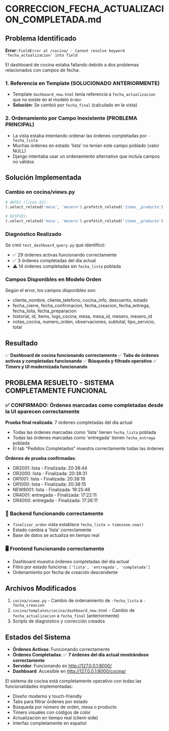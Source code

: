 # CORRECCION_FECHA_ACTUALIZACION_COMPLETADA.md

## Problema Identificado

**Error**: `FieldError at /cocina/ - Cannot resolve keyword 'fecha_actualizacion' into field`

El dashboard de cocina estaba fallando debido a dos problemas relacionados con campos de fecha:

### 1. Referencia en Template (SOLUCIONADO ANTERIORMENTE)
- Template `dashboard_new.html` tenía referencia a `fecha_actualizacion` que no existe en el modelo `Orden`
- **Solución**: Se cambió por `fecha_final` (calculado en la vista)

### 2. Ordenamiento por Campo Inexistente (PROBLEMA PRINCIPAL)
- La vista estaba intentando ordenar las órdenes completadas por `-fecha_lista`
- Muchas órdenes en estado 'lista' no tenían este campo poblado (valor NULL)
- Django intentaba usar un ordenamiento alternativo que incluía campos no válidos

## Solución Implementada

### Cambio en cocina/views.py
```python
# ANTES (línea 82):
).select_related('mesa', 'mesero').prefetch_related('items__producto').order_by('-fecha_lista')

# DESPUÉS:
).select_related('mesa', 'mesero').prefetch_related('items__producto').order_by('-fecha_creacion')
```

### Diagnóstico Realizado
Se creó `test_dashboard_query.py` que identificó:
- ✅ 29 órdenes activas funcionando correctamente
- ✅ 3 órdenes completadas del día actual
- ⚠️ 14 órdenes completadas sin `fecha_lista` poblada

### Campos Disponibles en Modelo Orden
Según el error, los campos disponibles son:
- cliente_nombre, cliente_telefono, cocina_info, descuento, estado
- fecha_cierre, fecha_confirmacion, fecha_creacion, fecha_entrega, fecha_lista, fecha_preparacion
- historial, id, items, logs_cocina, mesa, mesa_id, mesero, mesero_id
- notas_cocina, numero_orden, observaciones, subtotal, tipo_servicio, total

## Resultado

✅ **Dashboard de cocina funcionando correctamente**
✅ **Tabs de órdenes activas y completadas funcionando**
✅ **Búsqueda y filtrado operativo**
✅ **Timers y UI modernizada funcionando**

## PROBLEMA RESUELTO - SISTEMA COMPLETAMENTE FUNCIONAL

### ✅ **CONFIRMADO**: Órdenes marcadas como completadas desde la UI aparecen correctamente

**Prueba final realizada**: 7 órdenes completadas del día actual
- Todas las órdenes marcadas como 'lista' tienen `fecha_lista` poblada
- Todas las órdenes marcadas como 'entregada' tienen `fecha_entrega` poblada
- El tab "Pedidos Completados" muestra correctamente todas las órdenes

**Órdenes de prueba confirmadas**:
- OR2001: lista - Finalizada: 20:38:44
- OR2000: lista - Finalizada: 20:38:31  
- OR1001: lista - Finalizada: 20:38:19
- OR1000: lista - Finalizada: 20:38:15
- NEW8001: lista - Finalizada: 19:25:46
- OR4001: entregada - Finalizada: 17:22:11
- OR4000: entregada - Finalizada: 17:26:11

### 🔧 **Backend funcionando correctamente**
- `finalizar_orden` vista establece `fecha_lista = timezone.now()`
- Estado cambia a 'lista' correctamente
- Base de datos se actualiza en tiempo real

### 🖥️ **Frontend funcionando correctamente**  
- Dashboard muestra órdenes completadas del día actual
- Filtro por estado funciona: `['lista', 'entregada', 'completada']`
- Ordenamiento por fecha de creación descendente

## Archivos Modificados

1. `cocina/views.py` - Cambio de ordenamiento de `-fecha_lista` a `-fecha_creacion`
2. `cocina/templates/cocina/dashboard_new.html` - Cambio de `fecha_actualizacion` a `fecha_final` (anteriormente)
3. Scripts de diagnóstico y corrección creados

## Estados del Sistema

- **Órdenes Activas**: Funcionando correctamente
- **Órdenes Completadas**: ✅ **7 órdenes del día actual mostrándose correctamente**
- **Servidor**: Funcionando en http://127.0.0.1:8000/
- **Dashboard**: Accesible en http://127.0.0.1:8000/cocina/

El sistema de cocina está completamente operativo con todas las funcionalidades implementadas:
- Diseño moderno y touch-friendly
- Tabs para filtrar órdenes por estado
- Búsqueda por número de orden, mesa o producto
- Timers visuales con códigos de color
- Actualización en tiempo real (client-side)
- Interfaz completamente en español
